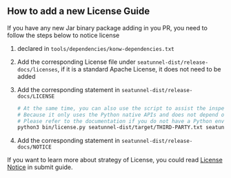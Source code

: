 ## How to add a new License Guide

If you have any new Jar binary package adding in you PR, you need to follow the steps below to notice license

1. declared in `tools/dependencies/konw-dependencies.txt`

2. Add the corresponding License file under `seatunnel-dist/release-docs/licenses`, if it is a standard Apache License, it does not need to be added

3. Add the corresponding statement in `seatunnel-dist/release-docs/LICENSE`

   ```bash
   # At the same time, you can also use the script to assist the inspection.
   # Because it only uses the Python native APIs and does not depend on any third-party libraries, it can run using the original Python environment.
   # Please refer to the documentation if you do not have a Python env: https://www.python.org/downloads/
   python3 bin/license.py seatunnel-dist/target/THIRD-PARTY.txt seatunnel-dist/release-docs/LICENSE true
   ```

4. Add the corresponding statement in `seatunnel-dist/release-docs/NOTICE`

If you want to learn more about strategy of License, you could read
[License Notice](https://seatunnel.apache.org/community/submit_guide/license) in submit guide.
